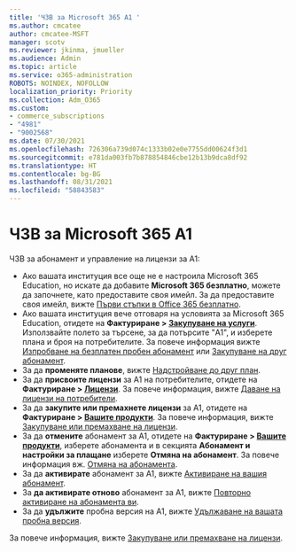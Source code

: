 ```yaml
---
title: 'ЧЗВ за Microsoft 365 A1 '
ms.author: cmcatee
author: cmcatee-MSFT
manager: scotv
ms.reviewer: jkinma, jmueller
ms.audience: Admin
ms.topic: article
ms.service: o365-administration
ROBOTS: NOINDEX, NOFOLLOW
localization_priority: Priority
ms.collection: Adm_O365
ms.custom:
- commerce_subscriptions
- "4981"
- "9002568"
ms.date: 07/30/2021
ms.openlocfilehash: 726306a739d074c1333b02e0e7755dd00624f3d1
ms.sourcegitcommit: e781da003fb7b878854846cbe12b13b9dca8df92
ms.translationtype: HT
ms.contentlocale: bg-BG
ms.lasthandoff: 08/31/2021
ms.locfileid: "58843583"
---
```

# <a name="microsoft-365-a1-faq"></a>ЧЗВ за Microsoft 365 A1 

ЧЗВ за абонамент и управление на лицензи за А1:

- Ако вашата институция все още не е настроила Microsoft 365 Education, но искате да добавите **Microsoft 365 безплатно**, можете да започнете, като предоставите своя имейл. За да предоставите своя имейл, вижте [Първи стъпки в Office 365 безплатно](https://www.microsoft.com/education/products/office).  
- Ако вашата институция вече отговаря на условията за Microsoft 365 Education, отидете на **Фактуриране > [Закупуване на услуги](https://go.microsoft.com/fwlink/p/?linkid=868433)**. Използвайте полето за търсене, за да потърсите "A1", и изберете плана и броя на потребителите. За повече информация вижте [Изпробване на безплатен пробен абонамент](https://docs.microsoft.com/microsoft-365/commerce/try-or-buy-microsoft-365#try-a-free-trial-subscription) или [Закупуване на друг абонамент](https://docs.microsoft.com/microsoft-365/commerce/try-or-buy-microsoft-365#buy-a-different-subscription).
- За да **променяте планове**, вижте [Надстройване до друг план](https://docs.microsoft.com/microsoft-365/commerce/subscriptions/upgrade-to-different-plan).
- За да **присвоите лицензи** за A1 на потребителите, отидете на **Фактуриране > [Лицензи](https://go.microsoft.com/fwlink/p/?linkid=842264)**. За повече информация, вижте [Даване на лицензи на потребители](https://docs.microsoft.com/microsoft-365/admin/manage/assign-licenses-to-users).
- За да **закупите или премахнете лицензи** за A1, отидете на **Фактуриране > [Вашите продукти](https://go.microsoft.com/fwlink/p/?linkid=842054)**. За повече информация, вижте [Закупуване или премахване на лицензи](https://docs.microsoft.com/microsoft-365/commerce/licenses/buy-licenses#buy-or-remove-licenses-for-your-business-subscription).
- За да **отмените** абонамент за A1, отидете на **Фактуриране > [Вашите продукти](https://go.microsoft.com/fwlink/p/?linkid=842054)**, изберете абонамента и в секцията **Абонамент и настройки за плащане** изберете **Отмяна на абонамент**. За повече информация вж. [Отмяна на абонамента](https://docs.microsoft.com/microsoft-365/commerce/subscriptions/cancel-your-subscription).
- За да **активирате** абонамент за A1, вижте [Активиране на вашия абонамент](https://docs.microsoft.com/alchemyinsights/activate-your-office-365-subscription).
- За **да активирате отново** абонамент за A1, вижте [Повторно активиране на абонамента ви](https://docs.microsoft.com/alchemyinsights/reactivate-your-subscription).
- За да **удължите** пробна версия на A1, вижте [Удължаване на вашата пробна версия](https://docs.microsoft.com/microsoft-365/commerce/extend-your-trial).

За повече информация, вижте [Закупуване или премахване на лицензи](https://docs.microsoft.com/microsoft-365/commerce/licenses/buy-licenses).